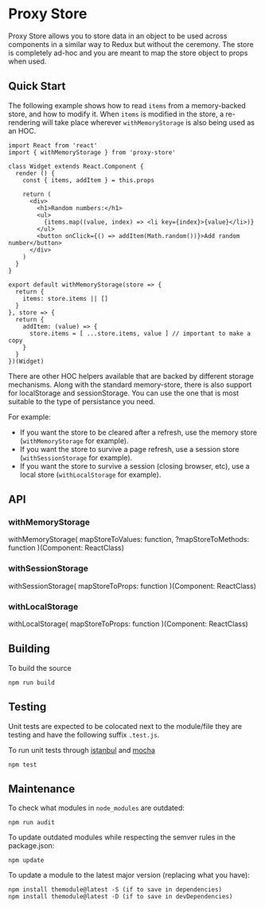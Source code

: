# Proxy Store

Proxy Store allows you to store data in an object to be used across components
in a similar way to Redux but without the ceremony. The store is completely
ad-hoc and you are meant to map the store object to props when used.

## Quick Start

The following example shows how to read `items` from a memory-backed store,
and how to modify it. When `items` is modified in the store, a re-rendering
will take place wherever `withMemoryStorage` is also being used as an HOC.

    import React from 'react'
    import { withMemoryStorage } from 'proxy-store'

    class Widget extends React.Component {
      render () {
        const { items, addItem } = this.props

        return (
          <div>
            <h1>Random numbers:</h1>
            <ul>
              {items.map((value, index) => <li key={index}>{value}</li>)}
            </ul>
            <button onClick={() => addItem(Math.random())}>Add random number</button>
          </div>
        )
      }
    }

    export default withMemoryStorage(store => {
      return {
        items: store.items || []
      }
    }, store => {
      return {
        addItem: (value) => {
          store.items = [ ...store.items, value ] // important to make a copy
        }
      }
    })(Widget)

There are other HOC helpers available that are backed by different storage
mechanisms. Along with the standard memory-store, there is also support for
localStorage and sessionStorage. You can use the one that is most suitable
to the type of persistance you need.

For example:

- If you want the store to be cleared after a refresh, use the memory store
  (`withMemoryStorage` for example).
- If you want the store to survive a page refresh, use a session store
  (`withSessionStorage` for example).
- If you want the store to survive a session (closing browser, etc), use a
  local store (`withLocalStorage` for example).

## API

### withMemoryStorage

  withMemoryStorage(
    mapStoreToValues: function,
    ?mapStoreToMethods: function
  )(Component: ReactClass)

### withSessionStorage

  withSessionStorage(
    mapStoreToProps: function
  )(Component: ReactClass)

### withLocalStorage

  withLocalStorage(
    mapStoreToProps: function
  )(Component: ReactClass)

## Building

To build the source

    npm run build

## Testing

Unit tests are expected to be colocated next to the module/file they are testing
and have the following suffix `.test.js`.

To run unit tests through [istanbul](https://istanbul.js.org/) and
[mocha](http://mochajs.org/)

    npm test

## Maintenance

To check what modules in `node_modules` are outdated:

    npm run audit

To update outdated modules while respecting the semver rules in the package.json:

    npm update

To update a module to the latest major version (replacing what you have):

    npm install themodule@latest -S (if to save in dependencies)
    npm install themodule@latest -D (if to save in devDependencies)